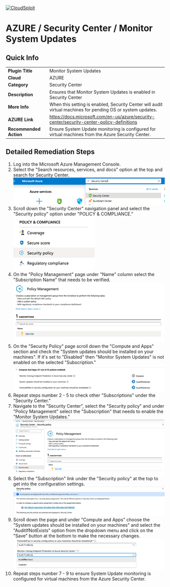 [![CloudSploit](https://cloudsploit.com/img/logo-new-big-text-100.png "CloudSploit")](https://cloudsploit.com)

# AZURE / Security Center / Monitor System Updates

## Quick Info

| | |
|-|-|
| **Plugin Title** | Monitor System Updates |
| **Cloud** | AZURE |
| **Category** | Security Center |
| **Description** | Ensures that Monitor System Updates is enabled in Security Center |
| **More Info** | When this setting is enabled, Security Center will audit virtual machines for pending OS or system updates. |
| **AZURE Link** | https://docs.microsoft.com/en-us/azure/security-center/security-center-policy-definitions |
| **Recommended Action** | Ensure System Update monitoring is configured for virtual machines from the Azure Security Center. |

## Detailed Remediation Steps
1. Log into the Microsoft Azure Management Console.
2. Select the "Search resources, services, and docs" option at the top and search for Security Center. </br> <img src="/resources/azure/securitycenter/monitor-endpoint-protection/step2.png"/>
3. Scroll down the "Security Center" navigation panel and select the "Security policy" option under "POLICY & COMPLIANCE."</br> <img src="/resources/azure/securitycenter/monitor-endpoint-protection/step3.png"/>
4. On the "Policy Management" page under "Name" column select the "Subscription Name" that needs to be verified.</br> <img src="/resources/azure/securitycenter/monitor-endpoint-protection/step4.png"/>
5. On the "Security Policy" page scroll down the "Compute and Apps" section and check the "System updates should be installed on your machines". If it's set to "Disabled" then "Monitor System Updates" is not enabled on the selected "Subscription."</br> <img src="/resources/azure/securitycenter/monitor-endpoint-protection/step5.png"/>
6. Repeat steps number 2 - 5 to check other "Subscriptions" under the "Security Center."</br>
7. Navigate to the "Security Center", select the "Security policy" and under "Policy Management" select the "Subscription" that needs to enable the "Monitor System Updates."</br> <img src="/resources/azure/securitycenter/monitor-endpoint-protection/step7.png"/>
8. Select the "Subscription" link under the "Security policy" at the top to get into the configuration settings. </br> <img src="/resources/azure/securitycenter/monitor-endpoint-protection/step8.png"/>
9. Scroll down the page and under "Compute and Apps" choose the "System updates should be installed on your machines" and select the "AuditIfNotExists" option from the dropdown menu and click on the "Save" button at the bottom to make the necessary changes.</br> <img src="/resources/azure/securitycenter/monitor-endpoint-protection/step9.png"/>
10. Repeat steps number 7 - 9 to ensure System Update monitoring is configured for virtual machines from the Azure Security Center.</br>
